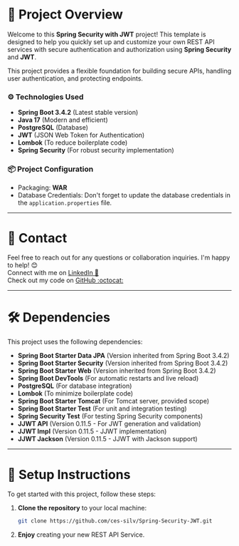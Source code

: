 # 🚀 Project Overview

Welcome to this **Spring Security with JWT** project! This template is designed to help you quickly set up and customize your own REST API services with secure authentication and authorization using **Spring Security** and **JWT**.

This project provides a flexible foundation for building secure APIs, handling user authentication, and protecting endpoints.

### ⚙️ Technologies Used
- **Spring Boot 3.4.2** (Latest stable version)
- **Java 17** (Modern and efficient)
- **PostgreSQL** (Database)
- **JWT** (JSON Web Token for Authentication)
- **Lombok** (To reduce boilerplate code)
- **Spring Security** (For robust security implementation)

### 📦 Project Configuration
- Packaging: **WAR**
- Database Credentials: Don't forget to update the database credentials in the `application.properties` file.

---

# 🤝 Contact

Feel free to reach out for any questions or collaboration inquiries. I'm happy to help! 😊  
Connect with me on [LinkedIn 🧐](https://www.linkedin.com/in/cesar-silva-hernandez/)  
Check out my code on [GitHub :octocat:](https://github.com/ces-silv)

---

# 🛠️ Dependencies

This project uses the following dependencies:

- **Spring Boot Starter Data JPA** (Version inherited from Spring Boot 3.4.2)
- **Spring Boot Starter Security** (Version inherited from Spring Boot 3.4.2)
- **Spring Boot Starter Web** (Version inherited from Spring Boot 3.4.2)
- **Spring Boot DevTools** (For automatic restarts and live reload)
- **PostgreSQL** (For database integration)
- **Lombok** (To minimize boilerplate code)
- **Spring Boot Starter Tomcat** (For Tomcat server, provided scope)
- **Spring Boot Starter Test** (For unit and integration testing)
- **Spring Security Test** (For testing Spring Security components)
- **JJWT API** (Version 0.11.5 - For JWT generation and validation)
- **JJWT Impl** (Version 0.11.5 - JJWT implementation)
- **JJWT Jackson** (Version 0.11.5 - JJWT with Jackson support)

---

# 📝 Setup Instructions

To get started with this project, follow these steps:

1. **Clone the repository** to your local machine:
   ```bash
   git clone https://github.com/ces-silv/Spring-Security-JWT.git

2. **Enjoy** creating your new REST API Service.
